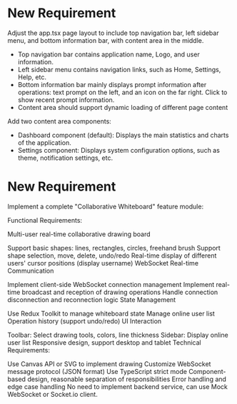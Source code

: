 # New Requirement

Adjust the app.tsx page layout to include top navigation bar, left sidebar menu, and bottom information bar, with content area in the middle.

- Top navigation bar contains application name, Logo, and user information.
- Left sidebar menu contains navigation links, such as Home, Settings, Help, etc.
- Bottom information bar mainly displays prompt information after operations: text prompt on the left, and an icon on the far right. Click to show recent prompt information.
- Content area should support dynamic loading of different page content

Add two content area components:

- Dashboard component (default): Displays the main statistics and charts of the application.
- Settings component: Displays system configuration options, such as theme, notification settings, etc.


# New Requirement

Implement a complete "Collaborative Whiteboard" feature module:

Functional Requirements:

Multi-user real-time collaborative drawing board

Support basic shapes: lines, rectangles, circles, freehand brush
Support shape selection, move, delete, undo/redo
Real-time display of different users' cursor positions (display username)
WebSocket Real-time Communication

Implement client-side WebSocket connection management
Implement real-time broadcast and reception of drawing operations
Handle connection disconnection and reconnection logic
State Management

Use Redux Toolkit to manage whiteboard state
Manage online user list
Operation history (support undo/redo)
UI Interaction

Toolbar: Select drawing tools, colors, line thickness
Sidebar: Display online user list
Responsive design, support desktop and tablet
Technical Requirements:

Use Canvas API or SVG to implement drawing
Customize WebSocket message protocol (JSON format)
Use TypeScript strict mode
Component-based design, reasonable separation of responsibilities
Error handling and edge case handling
No need to implement backend service, can use Mock WebSocket or Socket.io client.


